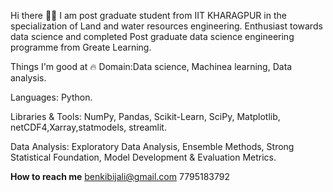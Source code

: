 Hi there 👋🏻 I am post graduate student from IIT KHARAGPUR in the specialization of Land and water resources engineering. Enthusiast towards data science and completed Post graduate data science engineering programme from Greate Learning.

Things I'm good at 🔥 Domain:Data science, Machinea learning, Data analysis.

Languages: Python.

Libraries & Tools: NumPy, Pandas, Scikit-Learn, SciPy, Matplotlib, netCDF4,Xarray,statmodels, streamlit.

Data Analysis: Exploratory Data Analysis, Ensemble Methods, Strong Statistical Foundation, Model Development & Evaluation Metrics.

**How to reach me** 
benkibijali@gmail.com
7795183792
